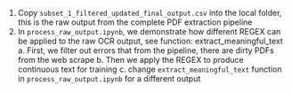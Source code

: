 1. Copy ```subset_1_filtered_updated_final_output.csv``` into the local folder, this is the raw output from the complete PDF extraction pipeline
2. In ```process_raw_output.ipynb```, we demonstrate how different REGEX can be applied to the raw OCR output, see function: extract_meaningful_text
    a. First, we filter out errors that from the pipeline, there are dirty PDFs from the web scrape
    b. Then we apply the REGEX to produce continuous text for training
    c. change ```extract_meaningful_text``` function in ```process_raw_output.ipynb``` for a different output 